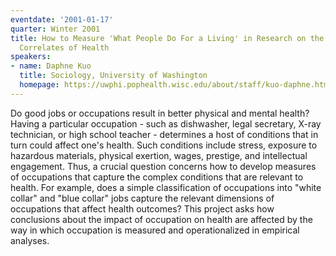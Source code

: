 ```yaml
---
eventdate: '2001-01-17'
quarter: Winter 2001
title: How to Measure 'What People Do For a Living' in Research on the Socioeconomic
  Correlates of Health
speakers:
- name: Daphne Kuo
  title: Sociology, University of Washington
  homepage: https://uwphi.pophealth.wisc.edu/about/staff/kuo-daphne.htm
---
```

Do good jobs or occupations result in better physical and mental health? Having a particular occupation - such as dishwasher, legal secretary, X-ray technician, or high school teacher - determines a host of conditions that in turn could affect one's health. Such conditions include stress, exposure to hazardous materials, physical exertion, wages, prestige, and intellectual engagement. Thus, a crucial question concerns how to develop measures of occupations that capture the complex conditions that are relevant to health. For example, does a simple classification of occupations into &quot;white collar&quot; and &quot;blue collar&quot; jobs capture the relevant dimensions of occupations that affect health outcomes? This project asks how conclusions about the impact of occupation on health are affected by the way in which occupation is measured and operationalized in empirical analyses.